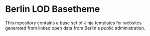 # Berlin LOD Basetheme

This repository contains a base set of Jinja templates for websites generated from linked open data from Berlin's public administration.
